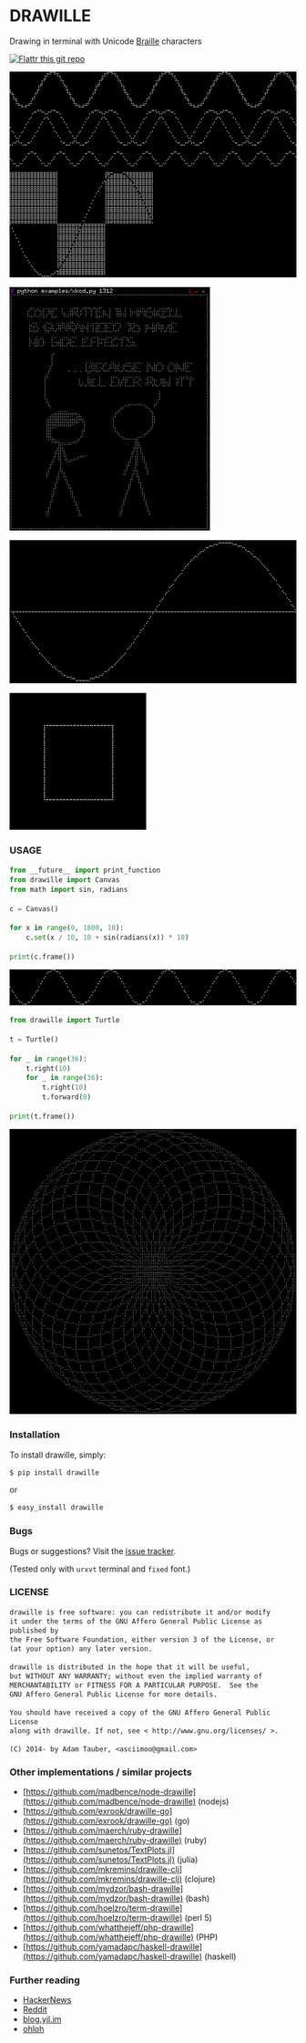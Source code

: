 DRAWILLE
========


Drawing in terminal with Unicode [Braille][] characters

[Braille]: http://en.wikipedia.org/wiki/Braille

[![Flattr this git repo](http://api.flattr.com/button/flattr-badge-large.png)](https://flattr.com/submit/auto?user_id=asciimoo&url=https://github.com/asciimoo/drawille&title=drawille&language=&tags=github&category=software)

![Drawille](docs/images/drawille_01.png)

![Drawille](docs/images/xkcd.png)

![Drawille](docs/images/sine_tracking.gif)

![Drawille](docs/images/rotating_cube.gif)


### USAGE

```python
from __future__ import print_function
from drawille import Canvas
from math import sin, radians

c = Canvas()

for x in range(0, 1800, 10):
    c.set(x / 10, 10 + sin(radians(x)) * 10)

print(c.frame())
```

![Usage](docs/images/usage.png)

```python
from drawille import Turtle

t = Turtle()

for _ in range(36):
    t.right(10)
    for _ in range(36):
        t.right(10)
        t.forward(8)

print(t.frame())
```

![Turtle](docs/images/turtle.png)


### Installation

To install drawille, simply:

```bash
$ pip install drawille
```

or

```bash
$ easy_install drawille
```


### Bugs

Bugs or suggestions? Visit the [issue tracker](https://github.com/asciimoo/drawille/issues).

(Tested only with `urxvt` terminal and `fixed` font.)


### LICENSE

```
drawille is free software: you can redistribute it and/or modify
it under the terms of the GNU Affero General Public License as published by
the Free Software Foundation, either version 3 of the License, or
(at your option) any later version.

drawille is distributed in the hope that it will be useful,
but WITHOUT ANY WARRANTY; without even the implied warranty of
MERCHANTABILITY or FITNESS FOR A PARTICULAR PURPOSE.  See the
GNU Affero General Public License for more details.

You should have received a copy of the GNU Affero General Public License
along with drawille. If not, see < http://www.gnu.org/licenses/ >.

(C) 2014- by Adam Tauber, <asciimoo@gmail.com>
```


### Other implementations / similar projects

 * [https://github.com/madbence/node-drawille](https://github.com/madbence/node-drawille) (nodejs)
 * [https://github.com/exrook/drawille-go](https://github.com/exrook/drawille-go) (go)
 * [https://github.com/maerch/ruby-drawille](https://github.com/maerch/ruby-drawille) (ruby)
 * [https://github.com/sunetos/TextPlots.jl](https://github.com/sunetos/TextPlots.jl) (julia)
 * [https://github.com/mkremins/drawille-clj](https://github.com/mkremins/drawille-clj) (clojure)
 * [https://github.com/mydzor/bash-drawille](https://github.com/mydzor/bash-drawille) (bash)
 * [https://github.com/hoelzro/term-drawille](https://github.com/hoelzro/term-drawille) (perl 5)
 * [https://github.com/whatthejeff/php-drawille](https://github.com/whatthejeff/php-drawille) (PHP)
 * [https://github.com/yamadapc/haskell-drawille](https://github.com/yamadapc/haskell-drawille) (haskell)


### Further reading

 * [HackerNews](https://news.ycombinator.com/item?id=7776112)
 * [Reddit](http://www.reddit.com/r/programming/comments/263opn/drawille_pixel_graphics_in_a_terminal_using/)
 * [blog.yjl.im](http://blog.yjl.im/2014/04/xkcd-comics-in-braille-using-drawille.html)
 * [ohloh](http://www.ohloh.net/p/drawille)
